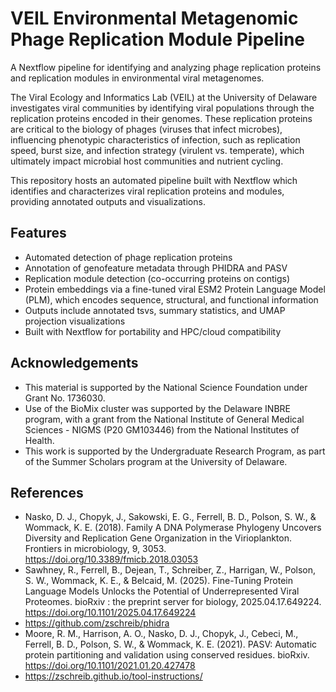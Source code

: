 # VEIL Environmental Metagenomic Phage Replication Module Pipeline
A Nextflow pipeline for identifying and analyzing phage replication proteins and replication modules in environmental viral metagenomes.

The Viral Ecology and Informatics Lab (VEIL) at the University of Delaware investigates viral communities by identifying viral populations through the replication proteins encoded in their genomes. These replication proteins are critical to the biology of phages (viruses that infect microbes), influencing phenotypic characteristics of infection, such as replication speed, burst size, and infection strategy (virulent vs. temperate), which ultimately impact microbial host communities and nutrient cycling. 

This repository hosts an automated pipeline built with Nextflow which identifies and characterizes viral replication proteins and modules, providing annotated outputs and visualizations.
## Features

- Automated detection of phage replication proteins
- Annotation of genofeature metadata through PHIDRA and PASV
- Replication module detection (co-occurring proteins on contigs)
- Protein embeddings via a fine-tuned viral ESM2 Protein Language Model (PLM), which encodes sequence, structural, and functional information
- Outputs include annotated tsvs, summary statistics, and UMAP projection visualizations
- Built with Nextflow for portability and HPC/cloud compatibility
## Acknowledgements

- This material is supported by the National Science Foundation under Grant No. 1736030.
- Use of the BioMix cluster was supported by the Delaware INBRE program, with a grant from the National Institute of General Medical Sciences - NIGMS (P20 GM103446) from the National Institutes of Health.
- This work is supported by the Undergraduate Research Program, as part of the Summer Scholars program at the University of Delaware.

## References

- Nasko, D. J., Chopyk, J., Sakowski, E. G., Ferrell, B. D., Polson, S. W., & Wommack, K. E. (2018). Family A DNA Polymerase Phylogeny Uncovers Diversity and Replication Gene Organization in the Virioplankton. Frontiers in microbiology, 9, 3053. https://doi.org/10.3389/fmicb.2018.03053
- Sawhney, R., Ferrell, B., Dejean, T., Schreiber, Z., Harrigan, W., Polson, S. W., Wommack, K. E., & Belcaid, M. (2025). Fine-Tuning Protein Language Models Unlocks the Potential of Underrepresented Viral Proteomes. bioRxiv : the preprint server for biology, 2025.04.17.649224. https://doi.org/10.1101/2025.04.17.649224
- https://github.com/zschreib/phidra
- Moore, R. M., Harrison, A. O., Nasko, D. J., Chopyk, J., Cebeci, M., Ferrell, B. D., Polson, S. W., & Wommack, K. E. (2021). PASV: Automatic protein partitioning and validation using conserved residues. bioRxiv. https://doi.org/10.1101/2021.01.20.427478
- https://zschreib.github.io/tool-instructions/
